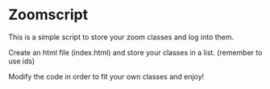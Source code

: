 # Zoomscript

This is a simple script to store your zoom classes and log into them.

Create an html file (index.html) and store your classes in a list. (remember to use ids)

Modify the code in order to fit your own classes and enjoy!
